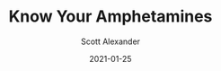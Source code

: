 ---
layout: podcast
title: "Know Your Amphetamines"
author: Scott Alexander
description: https://astralcodexten.substack.com/p/know-your-amphetamines
date: 2021-01-25
length: 4408714
duration: 1102
guid: know-your-amphetamines
---